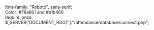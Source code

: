 font-family: "Roboto", sans-serif; <br>
Color: #78a861 and #e1b460 <br>
require_once $_SERVER['DOCUMENT_ROOT']."/attendance/database/connect.php";

